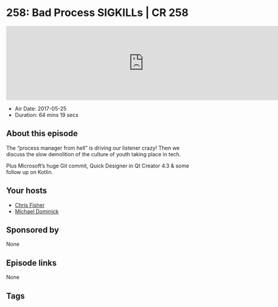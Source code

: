 # 258: Bad Process SIGKILLs | CR 258

<iframe src="https://player.fireside.fm/v2/MLf2ZzhC+_OJNFhO3?theme=dark" width="740" height="200" frameborder="0" scrolling="no"></iframe>

* Air Date: 2017-05-25
* Duration: 64 mins 19 secs

## About this episode

The “process manager from hell” is driving our listener crazy! Then we discuss the slow demolition of the culture of youth taking place in tech.
 
Plus Microsoft’s huge Git commit, Quick Designer in Qt Creator 4.3 & some follow up on Kotlin.

## Your hosts
* [Chris Fisher](https://coder.show/hosts/chrislas)
* [Michael Dominick](https://coder.show/hosts/michael)

## Sponsored by

None



## Episode links

None



## Tags

